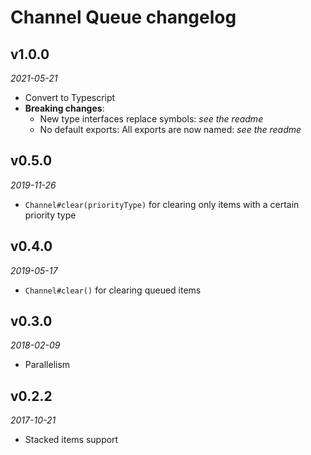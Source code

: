 # Channel Queue changelog

## v1.0.0
_2021-05-21_

 * Convert to Typescript
 * **Breaking changes**:
   * New type interfaces replace symbols: _see the readme_
   * No default exports: All exports are now named: _see the readme_

## v0.5.0
_2019-11-26_

 * `Channel#clear(priorityType)` for clearing only items with a certain priority type

## v0.4.0
_2019-05-17_

 * `Channel#clear()` for clearing queued items

## v0.3.0
_2018-02-09_

 * Parallelism

## v0.2.2
_2017-10-21_

 * Stacked items support
